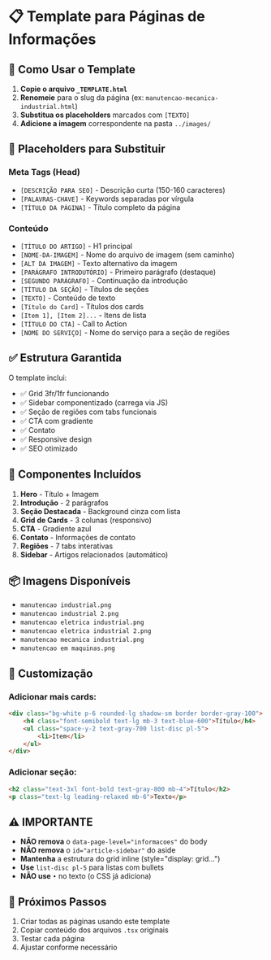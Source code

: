 # 📋 Template para Páginas de Informações

## 🎯 Como Usar o Template

1. **Copie o arquivo `_TEMPLATE.html`**
2. **Renomeie** para o slug da página (ex: `manutencao-mecanica-industrial.html`)
3. **Substitua os placeholders** marcados com `[TEXTO]`
4. **Adicione a imagem** correspondente na pasta `../images/`

## 📝 Placeholders para Substituir

### Meta Tags (Head)
- `[DESCRIÇÃO PARA SEO]` - Descrição curta (150-160 caracteres)
- `[PALAVRAS-CHAVE]` - Keywords separadas por vírgula
- `[TÍTULO DA PÁGINA]` - Título completo da página

### Conteúdo
- `[TÍTULO DO ARTIGO]` - H1 principal
- `[NOME-DA-IMAGEM]` - Nome do arquivo de imagem (sem caminho)
- `[ALT DA IMAGEM]` - Texto alternativo da imagem
- `[PARÁGRAFO INTRODUTÓRIO]` - Primeiro parágrafo (destaque)
- `[SEGUNDO PARÁGRAFO]` - Continuação da introdução
- `[TÍTULO DA SEÇÃO]` - Títulos de seções
- `[TEXTO]` - Conteúdo de texto
- `[Título do Card]` - Títulos dos cards
- `[Item 1], [Item 2]...` - Itens de lista
- `[TÍTULO DO CTA]` - Call to Action
- `[NOME DO SERVIÇO]` - Nome do serviço para a seção de regiões

## ✅ Estrutura Garantida

O template inclui:
- ✅ Grid 3fr/1fr funcionando
- ✅ Sidebar componentizado (carrega via JS)
- ✅ Seção de regiões com tabs funcionais
- ✅ CTA com gradiente
- ✅ Contato
- ✅ Responsive design
- ✅ SEO otimizado

## 🎨 Componentes Incluídos

1. **Hero** - Título + Imagem
2. **Introdução** - 2 parágrafos
3. **Seção Destacada** - Background cinza com lista
4. **Grid de Cards** - 3 colunas (responsivo)
5. **CTA** - Gradiente azul
6. **Contato** - Informações de contato
7. **Regiões** - 7 tabs interativas
8. **Sidebar** - Artigos relacionados (automático)

## 📦 Imagens Disponíveis

- `manutencao industrial.png`
- `manutencao industrial 2.png`
- `manutencao eletrica industrial.png`
- `manutencao eletrica industrial 2.png`
- `manutencao mecanica industrial.png`
- `manutencao em maquinas.png`

## 🔧 Customização

### Adicionar mais cards:
```html
<div class="bg-white p-6 rounded-lg shadow-sm border border-gray-100">
    <h4 class="font-semibold text-lg mb-3 text-blue-600">Título</h4>
    <ul class="space-y-2 text-gray-700 list-disc pl-5">
        <li>Item</li>
    </ul>
</div>
```

### Adicionar seção:
```html
<h2 class="text-3xl font-bold text-gray-800 mb-4">Título</h2>
<p class="text-lg leading-relaxed mb-6">Texto</p>
```

## ⚠️ IMPORTANTE

- **NÃO remova** o `data-page-level="informacoes"` do body
- **NÃO remova** o `id="article-sidebar"` do aside
- **Mantenha** a estrutura do grid inline (style="display: grid...")
- **Use** `list-disc pl-5` para listas com bullets
- **NÃO use** `•` no texto (o CSS já adiciona)

## 🚀 Próximos Passos

1. Criar todas as páginas usando este template
2. Copiar conteúdo dos arquivos `.tsx` originais
3. Testar cada página
4. Ajustar conforme necessário
